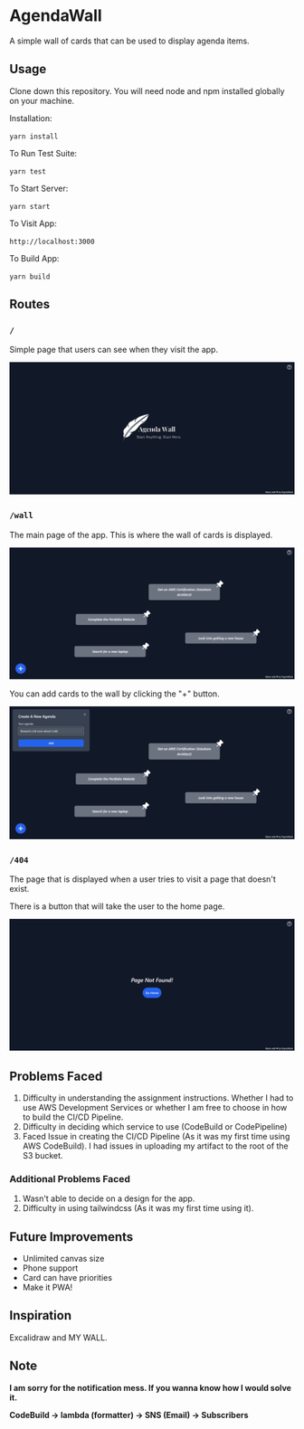 # AgendaWall

A simple wall of cards that can be used to display agenda items.

## Usage

Clone down this repository. You will need node and npm installed globally on your machine.

Installation:

`yarn install`

To Run Test Suite:

`yarn test`

To Start Server:

`yarn start`

To Visit App:

`http://localhost:3000`

To Build App:

`yarn build`

## Routes

### `/`

Simple page that users can see when they visit the app.

![Home](screenshots/home.png)

### `/wall`

The main page of the app. This is where the wall of cards is displayed.

![Wall](screenshots/wall.png)

You can add cards to the wall by clicking the "+" button.

![Add Agenda](screenshots/wall-add-agenda.png)

### `/404`

The page that is displayed when a user tries to visit a page that doesn't exist.

There is a button that will take the user to the home page.

![404](screenshots/404.png)

## Problems Faced

1. Difficulty in understanding the assignment instructions. Whether I had to use AWS Development Services or whether I am free to choose in how to build the CI/CD Pipeline.
2. Difficulty in deciding which service to use (CodeBuild or CodePipeline)
3. Faced Issue in creating the CI/CD Pipeline (As it was my first time using AWS CodeBuild). I had issues in uploading my artifact to the root of the S3 bucket.

### Additional Problems Faced
1. Wasn't able to decide on a design for the app.
2. Difficulty in using tailwindcss (As it was my first time using it).

## Future Improvements
- Unlimited canvas size
- Phone support
- Card can have priorities
- Make it PWA!

## Inspiration
Excalidraw and MY WALL.

## Note
**I am sorry for the notification mess. If you wanna know how I would solve it.**

**CodeBuild -> lambda (formatter) -> SNS (Email) -> Subscribers** 